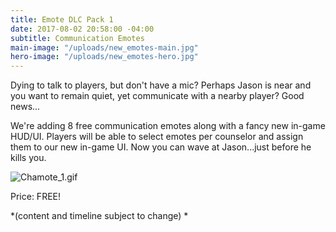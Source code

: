 ```yaml
---
title: Emote DLC Pack 1
date: 2017-08-02 20:58:00 -04:00
subtitle: Communication Emotes
main-image: "/uploads/new_emotes-main.jpg"
hero-image: "/uploads/new_emotes-hero.jpg"
---
```


Dying to talk to players, but don't have a mic? Perhaps Jason is near and you want to remain quiet, yet communicate with a nearby player? Good news... 

We're adding 8 free communication emotes along with a fancy new in-game HUD/UI. Players will be able to select emotes per counselor and assign them to our new in-game UI. Now you can wave at Jason...just before he kills you.

![Chamote_1.gif](/uploads/Chamote_1.gif)

Price: FREE! 

*(content and timeline subject to change) * 